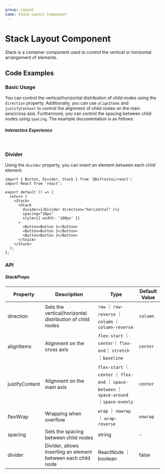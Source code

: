 ```yaml
---
group: Layout
name: Stack Layout Component
---
```


# Stack Layout Component

Stack is a container component used to control the vertical or horizontal arrangement of elements.

## Code Examples

### Basic Usage

You can control the vertical/horizontal distribution of child nodes using the `direction` property. Additionally, you can use `alignItems` and `justifyContent` to control the alignment of child nodes on the main axis/cross axis. Furthermore, you can control the spacing between child nodes using `spacing`.
The example documentation is as follows:

##### Interactive Experience

<code src="./demo/StackDemo.tsx"> </code >

### Divider

Using the `divider` property, you can insert an element between each child element.

```tsx
import { Button, Divider, Stack } from '@bifrostui/react';
import React from 'react';

export default () => {
  return (
    <Stack>
      <Stack
        divider={<Divider direction="horizontal" />}
        spacing="10px"
        style={{ width: '100px' }}
      >
        <Button>Button 1</Button>
        <Button>Button 2</Button>
        <Button>Button 3</Button>
      </Stack>
    </Stack>
  );
};
```

### API

##### StackProps

| Property       | Description                                                  | Type                                                                                        | Default Value |
| -------------- | ------------------------------------------------------------ | ------------------------------------------------------------------------------------------- | ------------- |
| direction      | Sets the vertical/horizontal distribution of child nodes     | `row` ｜ `row-reverse` ｜ `column` ｜ `column-reverse`                                      | `column`      |
| alignItems     | Alignment on the cross axis                                  | `flex-start` ｜ `center`｜ `flex-end`｜ `stretch` ｜`baseline`                              | `center`      |
| justifyContent | Alignment on the main axis                                   | `flex-start` ｜ `center` ｜ `flex-end` ｜ `space-between` ｜`space-around` ｜`space-evenly` | `center`      |
| flexWrap       | Wrapping when overflow                                       | `wrap` ｜ `nowrap`｜ `wrap-reverse`                                                         | `nowrap`      |
| spacing        | Sets the spacing between child nodes                         | string                                                                                      | -             |
| divider        | Divider, allows inserting an element between each child node | ReactNode ｜ boolean                                                                        | false         |

